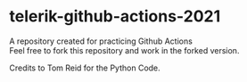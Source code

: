# telerik-github-actions-2021
A repository created for practicing Github Actions  
Feel free to fork this repository and work in the forked version.

Credits to Tom Reid for the Python Code.